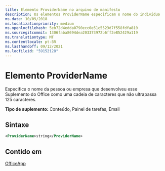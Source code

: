 ```yaml
---
title: Elemento ProviderName no arquivo de manifesto
description: Os elementos ProviderName especificam o nome do indivíduo ou da empresa que desenvolveu esse Office Add-in.
ms.date: 10/09/2018
ms.localizationpriority: medium
ms.openlocfilehash: 5eb72d4edda0790ecc0e51c5523d7f558fdfa810
ms.sourcegitcommit: 1306faba8694dea203373972b6ff2e852429a119
ms.translationtype: MT
ms.contentlocale: pt-BR
ms.lasthandoff: 09/12/2021
ms.locfileid: "59152128"
---
```

# <a name="providername-element"></a>Elemento ProviderName

Especifica o nome da pessoa ou empresa que desenvolveu esse Suplemento do Office como uma cadeia de caracteres que não ultrapassa 125 caracteres.

**Tipo de suplemento:** Conteúdo, Painel de tarefas, Email

## <a name="syntax"></a>Sintaxe

```XML
<ProviderName>string</ProviderName>
```

## <a name="contained-in"></a>Contido em

[OfficeApp](officeapp.md)


